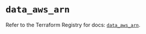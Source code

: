 # `data_aws_arn`

Refer to the Terraform Registry for docs: [`data_aws_arn`](https://registry.terraform.io/providers/hashicorp/aws/6.2.0/docs/data-sources/arn).
